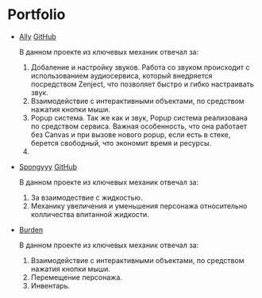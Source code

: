 # Portfolio

+ [Ally](https://turbolaser.itch.io/ally) [GitHub](https://github.com/CrazyMidnightDisplayStudio/SibJamTemplate.git)

  В данном проекте из ключевых механик отвечал за:
  1. Добаление и настройку звуков. Работа со звуком происходит с использованием аудиосервиса, который внедряется посредством Zenject, что позволяет быстро и гибко настраивать звук.
  2. Взаимодействие с интерактивными объектами, по средством нажатия кнопки мыши.
  3. Popup система. Так же как и звук, Popup система реализована по средством сервиса. Важная особенность, что она работает без Canvas и при вызове нового popup, если есть в стеке, берется свободный, что экономит время и ресурсы.
  4. 
+ [Spongyyy](https://turbolaser.itch.io/spongyyy) [GitHub](https://github.com/DeFauste/IndiconGame.git)
  
   В данном проекте из ключевых механик отвечал за:
  1. За взаимодествие с жидкостью.
  2. Механику увеличения и уменьшения персонажа относительно колличества впитанной жидкости.
 
+ [Burden](https://turbolaser.itch.io/burden)
  
  В данном проекте из ключевых механик отвечал за:
  1. Взаимодействие с интерактивными объектами, по средством нажатия кнопки мыши.
  2. Перемещение персонажа.
  3. Инвентарь.
